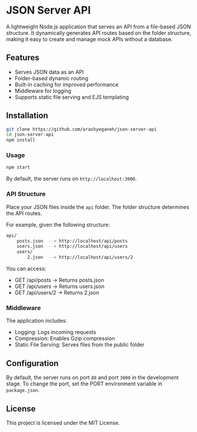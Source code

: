 # JSON Server API

A lightweight Node.js application that serves an API from a file-based JSON structure. It dynamically generates API routes based on the folder structure, making it easy to create and manage mock APIs without a database.

## Features
* Serves JSON data as an API
* Folder-based dynamic routing
* Built-in caching for improved performance
* Middleware for logging
* Supports static file serving and EJS templating

## Installation

```sh
git clone https://github.com/arashyeganeh/json-server-api
cd json-server-api
npm install
```

###  Usage

```sh
npm start
```

By default, the server runs on `http://localhost:3000`.

###  API Structure

Place your JSON files inside the `api` folder. The folder structure determines the API routes.

For example, given the following structure:

```sh
api/
	posts.json	--> http://localhost/api/posts
	users.json	--> http://localhost/api/users
  	users/
		2.json	--> http://localhost/api/users/2
```

You can access:

- GET /api/posts → Returns posts.json
- GET /api/users → Returns users.json
- GET /api/users/2 → Returns 2.json

### Middleware

The application includes:

* Logging: Logs incoming requests
* Compression: Enables Gzip compression
* Static File Serving: Serves files from the public folder
## Configuration
By default, the server runs on port `80` and port `3000` in the development stage. To change the port, set the PORT environment variable in `package.json`.

## License

This project is licensed under the MIT License.